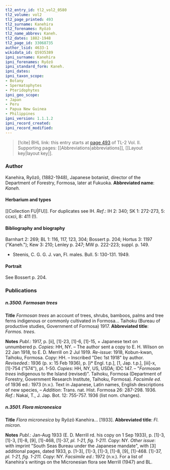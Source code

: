 ```yaml
---
tl2_entry_id: tl2_vol2_0580
tl2_volume: vol2
tl2_page_printed: 493
tl2_surname: Kanehira
tl2_forenames: Ryôzô
tl2_name_abbrev: Kaneh.
tl2_dates: 1882-1948
tl2_page_id: 33068735
author_lsid: 4633-1
wikidata_id: Q5935389
ipni_surname: Kanehira
ipni_forenames: Ryôzô
ipni_standard_form: Kaneh.
ipni_dates: 
ipni_taxon_scope: 
- Botany
- Spermatophytes
- Pteridophytes
ipni_geo_scope: 
- Japan
- Peru
- Papua New Guinea
- Philippines
ipni_version: 1.1.1.2
ipni_record_created: 
ipni_record_modified:
---
```



> [!cite] BHL link: this entry starts at [page 493](https://www.biodiversitylibrary.org/page/33068735) of TL-2 Vol. II.
> Supporting pages: [[Abbreviations|abbreviations]], [[Layout key|layout key]].

### Author

Kanehira, Ryôzô, (1882-1948), Japanese botanist, director of the Department of Forestry, Formosa, later at Fukuoka. 
**Abbreviated name**: *Kaneh.*

#### Herbarium and types

[[Collection FU|FU]]. For duplicates see IH.
*Ref*.: IH 2: 340; SK 1: 272-273, 5: ccxci, 8: 411 (!).

#### Bibliography and biography

Barnhart 2: 269; BL 1: 116, 117, 123, 304; Bossert p. 204; Hortus 3: 1197 ("Kaneh."); Kew 3: 210; Lenley p. 247; MW p. 222-223; suppl. p. 149.
- Steenis, C. G. G. J. van, Fl. males. Bull. 5: 130-131. 1949.

#### Portrait

See Bossert p. 204.

### Publications

##### n.3500. Formosan trees

**Title**
*Formosan trees* an account of trees, shrubs, bamboos, palms and tree ferns indigenous or commonly cultivated in Formosa... Taihoku (Bureau of productive studies, Government of Formosa) 1917.
**Abbreviated title**: *Formos. trees*.

**Notes**
*Publ*.: 1917, p. \[ii\], \[1\]-23, \[1\]-6, \[1\]-15, + Japanese text on unnumbered p. *Copies*: HH, NY. – The author sent a copy to E. H. Wilson on 22 Jan 1918, to E. D. Merrill on 2 Jul 1919.
*Re-issue*: 1918, Kobun-kwan, Taihoku, Formosa. *Copy*: HH. – Inscribed "Dec 1st 1918" by author.
*Reviseded*.: 1936 (p. x: 15 Feb 1936), p. \[i\* Engl. t.p.\], \[1, Jap. t.p.\], \[iii\]-x, \[1\]-754 ("574"), pl. 1-50. *Copies*: HH, NY, US, USDA; IDC 147. – "*Formosan trees* indigenous to the Island (revised)". Taihoku, Formosa (Department of Forestry, Government Research Institute, Taihoku, Formosa).
*Facsimile ed*. of 1936 ed.: 1973 (n.v.). Text in Japanese, Latin names, English descriptions of new species, – *Addition*: Trans. nat. Hist. Formosa 26: 287-298. 1936.
*Ref*.: Nakai, T., J. Jap. Bot. 12: 755-757. 1936 (list nom. changes).

##### n.3501. Flora micronesica

**Title**
*Flora micronesica* by Ryôzô Kanehira... \[1933\].
**Abbreviated title**: *Fl. micron.*

**Notes**
*Publ*.: Jan-Aug 1933 (E. D. Merrill rd. his copy on 1 Sep 1933), p. \[1\]-3, \[1\]-3, \[1\]-8, \[9\], \[1\]-468, \[1\]-37, *pl. 1-21, fig. 1-211. Copy*: NY.
*Other issue*: with imprint "South Seas Bureau under the Japanese mandate", with \[3\] additional pages, dated 1933, p. \[1-3\], \[1\]-3, \[1\]-3, \[1\]-8, \[9\], \[1\]-468. \[1\]-37, *pl. 1-21, fig. 1-211. Copy*: NY.
*Facsimile ed*.: 1972 (n.v.).
For a list of Kanehira's writings on the Micronesian flora see Merrill (1947) and BL.

